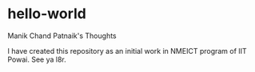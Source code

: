 # hello-world
Manik Chand Patnaik's Thoughts

I have created this repository as an initial work in NMEICT program of IIT Powai. See ya l8r.
